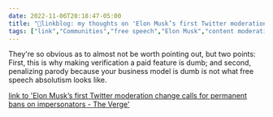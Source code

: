 ```yaml
---
date: 2022-11-06T20:18:47-05:00
title: "🔗linkblog: my thoughts on 'Elon Musk’s first Twitter moderation change calls for permanent bans on impersonators - The Verge'"
tags: ["link","Communities","free speech","Elon Musk","content moderation","Twitter","Twitter verification"]
---
```

They're so obvious as to almost not be worth pointing out, but two points: First, this is why making verification a paid feature is dumb; and second, penalizing parody because your business model is dumb is not what free speech absolutism looks like.
 

[link to 'Elon Musk’s first Twitter moderation change calls for permanent bans on impersonators - The Verge'](https://www.theverge.com/2022/11/6/23443871/elon-musk-twitter-permaban-impersonation-parody)
